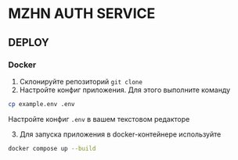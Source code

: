 # MZHN AUTH SERVICE

## DEPLOY

### Docker

1. Склонируйте репозиторий `git clone  `
2. Настройте конфиг приложения. Для этого выполните команду

```bash
cp example.env .env
```

Настройте конфиг `.env` в вашем текстовом редакторе

3. Для запуска приложения в docker-контейнере используйте

```bash
docker compose up --build
```
